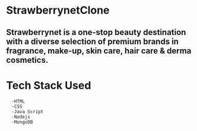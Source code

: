# StrawberrynetClone
<h2>Strawberrynet is a one-stop beauty destination with a diverse selection of premium brands in fragrance, make-up, skin care, hair care & derma cosmetics.</h2>

# Tech Stack Used
      -HTML
      -CSS
      -Java Script
      -Nodejs
      -MongoDB

